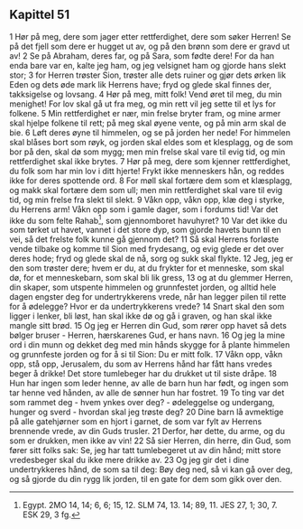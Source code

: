 ## Kapittel 51

1 Hør på meg, dere som jager etter rettferdighet, dere som søker Herren! Se på det fjell som dere er hugget ut av, og på den brønn som dere er gravd ut av!
2 Se på Abraham, deres far, og på Sara, som fødte dere! For da han enda bare var en, kalte jeg ham, og jeg velsignet ham og gjorde hans slekt stor;
3 for Herren trøster Sion, trøster alle dets ruiner og gjør dets ørken lik Eden og dets øde mark lik Herrens have; fryd og glede skal finnes der, takksigelse og lovsang.
4 Hør på meg, mitt folk! Vend øret til meg, du min menighet! For lov skal gå ut fra meg, og min rett vil jeg sette til et lys for folkene.
5 Min rettferdighet er nær, min frelse bryter fram, og mine armer skal hjelpe folkene til rett; på meg skal øyene vente, og på min arm skal de bie.
6 Løft deres øyne til himmelen, og se på jorden her nede! For himmelen skal blåses bort som røyk, og jorden skal eldes som et klesplagg, og de som bor på den, skal dø som mygg; men min frelse skal vare til evig tid, og min rettferdighet skal ikke brytes.
7 Hør på meg, dere som kjenner rettferdighet, du folk som har min lov i ditt hjerte! Frykt ikke menneskers hån, og reddes ikke for deres spottende ord.
8 For møll skal fortære dem som et klæsplagg, og makk skal fortære dem som ull; men min rettferdighet skal vare til evig tid, og min frelse fra slekt til slekt.
9 Våkn opp, våkn opp, klæ deg i styrke, du Herrens arm! Våkn opp som i gamle dager, som i fordums tid! Var det ikke du som felte Rahab[^1], som gjennomboret havuhyret?
10 Var det ikke du som tørket ut havet, vannet i det store dyp, som gjorde havets bunn til en vei, så det frelste folk kunne gå gjennom det?
11 Så skal Herrens forløste vende tilbake og komme til Sion med frydesang, og evig glede er det over deres hode; fryd og glede skal de nå, sorg og sukk skal flykte.
12 Jeg, jeg er den som trøster dere; hvem er du, at du frykter for et menneske, som skal dø, for et menneskebarn, som skal bli lik gress,
13 og at du glemmer Herren, din skaper, som utspente himmelen og grunnfestet jorden, og alltid hele dagen engster deg for undertrykkerens vrede, når han legger pilen til rette for å ødelegge? Hvor er da undertrykkerens vrede?
14 Snart skal den som ligger i lenker, bli løst, han skal ikke dø og gå i graven, og han skal ikke mangle sitt brød.
15 Og jeg er Herren din Gud, som rører opp havet så dets bølger bruser - Herren, hærskarenes Gud, er hans navn.
16 Og jeg la mine ord i din munn og dekket deg med min hånds skygge for å plante himmelen og grunnfeste jorden og for å si til Sion: Du er mitt folk.
17 Våkn opp, våkn opp, stå opp, Jerusalem, du som av Herrens hånd har fått hans vredes beger å drikke! Det store tumlebeger har du drukket ut til siste dråpe.
18 Hun har ingen som leder henne, av alle de barn hun har født, og ingen som tar henne ved hånden, av alle de sønner hun har fostret.
19 To ting var det som rammet deg - hvem ynkes over deg? - ødeleggelse og undergang, hunger og sverd - hvordan skal jeg trøste deg?
20 Dine barn lå avmektige på alle gatehjørner som en hjort i garnet, de som var fylt av Herrens brennende vrede, av din Guds trusler.
21 Derfor, hør dette, du arme, og du som er drukken, men ikke av vin!
22 Så sier Herren, din herre, din Gud, som fører sitt folks sak: Se, jeg har tatt tumlebegeret ut av din hånd; mitt store vredesbeger skal du ikke mere drikke av.
23 Og jeg gir det i dine undertrykkeres hånd, de som sa til deg: Bøy deg ned, så vi kan gå over deg, og så gjorde du din rygg lik jorden, til en gate for dem som gikk over den.

[^1]:  Egypt. 2MO 14, 14; 6, 6; 15, 12. SLM 74, 13. 14; 89, 11. JES 27, 1; 30, 7. ESK 29, 3 fg.
